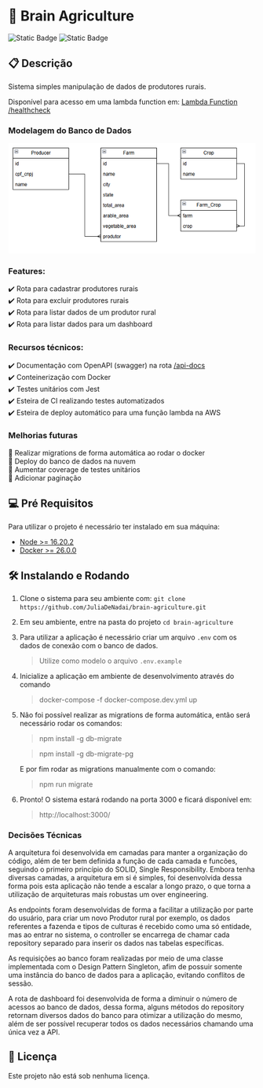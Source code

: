 # 🚀 Brain Agriculture

![Static Badge](https://img.shields.io/badge/coverage-30-yellow?style=for-the-badge)
![Static Badge](https://img.shields.io/badge/Node-16.20.2-yellow?style=for-the-badge)

## 📋 Descrição

Sistema simples manipulação de dados de produtores rurais.

Disponível para acesso em uma lambda function em: [Lambda Function /healthcheck](https://trmbsykipiai4zg4plt4stqqf40igqlx.lambda-url.sa-east-1.on.aws/api/healthcheck) <br>


### Modelagem do Banco de Dados

![alt text](database.png)

### Features:  
✔️ Rota para cadastrar produtores rurais <br/> 
✔️ Rota para excluir produtores rurais <br/> 
✔️ Rota para listar dados de um produtor rural <br/> 
✔️ Rota para listar dados para um dashboard <br/> 

### Recursos técnicos:  
✔️ Documentação com OpenAPI (swagger) na rota [/api-docs](https://trmbsykipiai4zg4plt4stqqf40igqlx.lambda-url.sa-east-1.on.aws/api-docs/)  <br/> 
✔️ Conteinerização com Docker <br/> 
✔️ Testes unitários com Jest <br/> 
✔️ Esteira de CI realizando testes automatizados <br/> 
✔️ Esteira de deploy automático para uma função lambda na AWS

### Melhorias futuras 
📌 Realizar migrations de forma automática ao rodar o docker <br/> 
📌 Deploy do banco de dados na nuvem <br/> 
📌 Aumentar coverage de testes unitários <br/> 
📌 Adicionar paginação <br/> 

## 💻 Pré Requisitos

Para utilizar o projeto é necessário ter instalado em sua máquina:

- [Node >= 16.20.2](https://nodejs.org/en/download)
- [Docker >= 26.0.0](https://www.docker.com/products/docker-desktop/)

## 🛠️ Instalando e Rodando

1. Clone o sistema para seu ambiente com: `git clone https://github.com/JuliaDeNadai/brain-agriculture.git`

2. Em seu ambiente, entre na pasta do projeto `cd brain-agriculture`

3. Para utilizar a aplicação é necessário criar um arquivo `.env` com os dados de conexão com o banco de dados.
    > Utilize como modelo o arquivo `.env.example`

5. Inicialize a aplicação em ambiente de desenvolvimento através do comando 
    > docker-compose -f docker-compose.dev.yml up

5. Não foi possível realizar as migrations de forma automática, então será necessário rodar os comandos:
    > npm install -g db-migrate

    > npm install -g db-migrate-pg

    E por fim rodar as migrations manualmente com o comando:

    > npm run migrate

6. Pronto! O sistema estará rodando na porta 3000 e ficará disponível em:
    > http://localhost:3000/

### Decisões Técnicas

A arquitetura foi desenvolvida em camadas para manter a organização do código, além de ter bem definida a função de cada camada e funcões, seguindo o primeiro princípio do SOLID, Single Responsibility. Embora tenha diversas camadas, a arquitetura em si é simples, foi desenvolvida dessa forma pois esta aplicação não tende a escalar a longo prazo, o que torna a utilização de arquiteturas mais robustas um over engineering.

As endpoints foram desenvolvidas de forma a facilitar a utilização por parte do usuário, para criar um novo Produtor rural por exemplo, os dados referentes a fazenda e tipos de culturas é recebido como uma só entidade, mas ao entrar no sistema, o controller se encarrega de chamar cada repository separado para inserir os dados nas tabelas específicas.

As requisições ao banco foram realizadas por meio de uma classe implementada com o Design Pattern Singleton, afim de possuir somente uma instância do banco de dados para a aplicação, evitando conflitos de sessão.

A rota de dashboard foi desenvolvida de forma a diminuir o número de acessos ao banco de dados, dessa forma, alguns métodos do repository retornam diversos dados do banco para otimizar a utilização do mesmo, além de ser possível recuperar todos os dados necessários chamando uma única vez a API.


## 📜 Licença 

Este projeto não está sob nenhuma licença.
